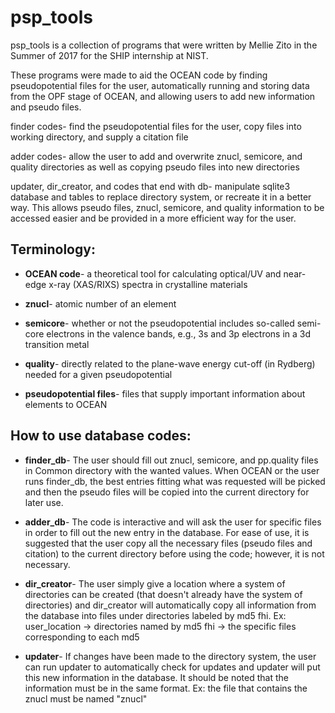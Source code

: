 # psp_tools

psp_tools is a collection of programs that were written by Mellie Zito in the Summer of 2017 for the SHIP internship at NIST.

These programs were made to aid the OCEAN code by finding pseudopotential files for the user,
automatically running and storing data from the OPF stage of OCEAN, and allowing users to add new information and pseudo files.

finder codes- find the pseudopotential files for the user, copy files into working directory, and supply a citation file

adder codes- allow the user to add and overwrite znucl, semicore, and quality directories as well as copying pseudo files into new directories

updater, dir_creator, and codes that end with db- manipulate sqlite3 database and tables to replace directory system, 
or recreate it in a better way. This allows pseudo files, znucl, semicore, and quality information to be accessed easier
and be provided in a more efficient way for the user. 

## Terminology:

- **OCEAN code**- a theoretical tool for calculating optical/UV and near-edge x-ray (XAS/RIXS) spectra in crystalline materials

- **znucl**- atomic number of an element

- **semicore**- whether or not the pseudopotential includes so-called semi-core electrons in the valence bands, e.g., 3s and 3p electrons in a 3d transition metal

- **quality**- directly related to the plane-wave energy cut-off (in Rydberg) needed for a given pseudopotential 

- **pseudopotential files**- files that supply important information about elements to OCEAN

## How to use database codes:

- **finder_db**- The user should fill out znucl, semicore, and pp.quality files in Common directory with the wanted values. When 
OCEAN or the user runs finder_db, the best entries fitting what was requested will be picked and then the pseudo files will be 
copied into the current directory for later use.

- **adder_db**- The code is interactive and will ask the user for specific files in order to fill out the new entry in the
database. For ease of use, it is suggested that the user copy all the necessary files (pseudo files and citation) to the 
current directory before using the code; however, it is not necessary. 

- **dir_creator**- The user simply give a location where a system of directories can be created (that doesn't 
already have the system of directories) and dir_creator will automatically copy all information from the database into files
under directories labeled by md5 fhi. Ex: user_location -> directories named by md5 fhi -> the specific files corresponding to each md5

- **updater**- If changes have been made to the directory system, the user can run updater to automatically check for updates
and updater will put this new information in the database. It should be noted that the information must be in the same
format. Ex: the file that contains the znucl must be named "znucl"
